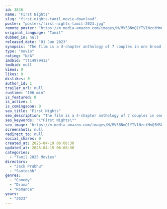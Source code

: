 ```yaml
---
id: 3836
name: "First Nights"
slug: "first-nights-tamil-movie-download"
poster: "posters/first-nights-tamil-2023.jpg"
remote_poster: "https://m.media-amazon.com/images/M/MV5BNmQ1YTVlNzctMmQ5MS00MzI0LTg4ZjctNmE0ZDNlZWM2ZDdkXkEyXkFqcGdeQXVyNTE0NDY4NTA@._V1_SX300.jpg"
original_language: "Tamil"
dubbed_in: null
released_date: "01 Jun 2023"
synopsis: "The film is a 4-chapter anthology of 7 couples in one broad backdrop - the first night of marriage."
type: "movie"
rating: "N/A"
imdbid: "tt14979412"
tmdbid: null
views: 0
likes: 0
dislikes: 0
author_id: 1
trailer_url: null
runtime: "106 min"
is_featured: 0
is_active: 1
is_comingsoon: 0
seo_title: "First Nights"
seo_description: "The film is a 4-chapter anthology of 7 couples in one broad backdrop - the first night of marriage."
seo_keywords: "\"First Nights\""
seo_image: "https://m.media-amazon.com/images/M/MV5BNmQ1YTVlNzctMmQ5MS00MzI0LTg4ZjctNmE0ZDNlZWM2ZDdkXkEyXkFqcGdeQXVyNTE0NDY4NTA@._V1_SX300.jpg"
screenshots: null
redirect_to: null
social_shares: 0
created_at: 2025-04-19 06:08:30
updated_at: 2025-04-19 06:08:30
categories:
  - "Tamil 2025 Movies"
directors:
  - "Jack Prabhu"
  - "Santoshh"
genres:
  - "Comedy"
  - "Drama"
  - "Romance"
years:
  - "2023"
---
```

